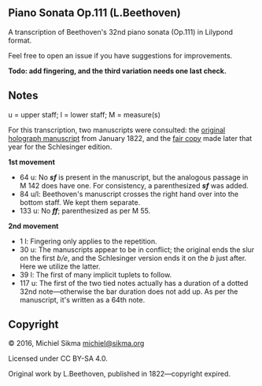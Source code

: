 Piano Sonata Op.111 (L.Beethoven)
---------------------------------

A transcription of Beethoven's 32nd piano sonata (Op.111) in Lilypond format.

Feel free to open an issue if you have suggestions for improvements.

**Todo: add fingering, and the third variation needs one last check.**

Notes
-----

u = upper staff; l = lower staff; M = measure(s)

For this transcription, two manuscripts were consulted: the [original holograph manuscript](http://imslp.org/wiki/Special:ReverseLookup/396221) from January 1822, and the [fair copy](http://imslp.org/wiki/Special:ReverseLookup/12722) made later that year for the Schlesinger edition.

**1st movement**

* 64 u: No ***sf*** is present in the manuscript, but the analogous passage in M 142 does have one. For consistency, a parenthesized ***sf*** was added.
* 84 u/l: Beethoven's manuscript crosses the right hand over into the bottom staff. We kept them separate.
* 133 u: No ***ff***; parenthesized as per M 55.

**2nd movement**

* 1 l: Fingering only applies to the repetition.
* 30 u: The manuscripts appear to be in conflict; the original ends the slur on the first *b/e*, and the Schlesinger version ends it on the *b* just after. Here we utilize the latter.
* 39 l: The first of many implicit tuplets to follow.
* 117 u: The first of the two tied notes actually has a duration of a dotted 32nd note—otherwise the bar duration does not add up. As per the manuscript, it's written as a 64th note.

Copyright
---------

© 2016, Michiel Sikma <michiel@sikma.org>

Licensed under CC BY-SA 4.0.

Original work by L.Beethoven, published in 1822—copyright expired.
